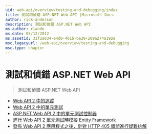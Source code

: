 ```yaml
---
uid: web-api/overview/testing-and-debugging/index
title: 測試和偵錯 ASP.NET Web API |Microsoft Docs
author: rick-anderson
description: 測試和偵錯 ASP.NET Web API
ms.author: riande
ms.date: 05/12/2012
ms.assetid: 31f2a034-e4d0-401b-be29-209a274a192e
msc.legacyurl: /web-api/overview/testing-and-debugging
msc.type: chapter
---
```

<a name="testing-and-debugging-aspnet-web-api"></a>測試和偵錯 ASP.NET Web API
====================
> 測試和偵錯 ASP.NET Web API


- [Web API 2 中的追蹤](tracing-in-aspnet-web-api.md)
- [Web API 2 中的單元測試](unit-testing-with-aspnet-web-api.md)
- [ASP.NET Web API 2 中的單元測試控制器](unit-testing-controllers-in-web-api.md)
- [進行 Web API 2 單元測試時模擬 Entity Framework](mocking-entity-framework-when-unit-testing-aspnet-web-api-2.md)
- [發佈 Web API 2 應用程式之後，針對 HTTP 405 錯誤進行疑難排解](troubleshooting-http-405-errors-after-publishing-web-api-applications.md)
